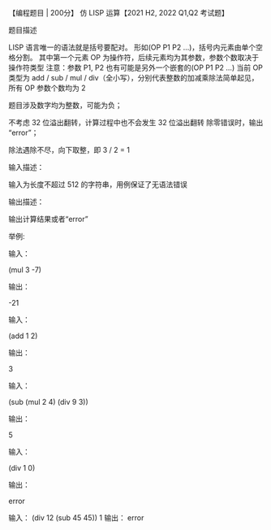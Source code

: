 【编程题目 | 200分】 仿 LISP 运算【2021 H2, 2022 Q1,Q2 考试题】

题目描述

LISP 语言唯一的语法就是括号要配对。 形如(OP P1 P2 …)，括号内元素由单个空格分割。 其中第一个元素 OP 为操作符，后续元素均为其参数，参数个数取决于操作符类型 注意：参数 P1, P2 也有可能是另外一个嵌套的(OP P1 P2 …) 当前 OP 类型为 add / sub / mul / div（全小写），分别代表整数的加减乘除法简单起见，所有 OP 参数个数均为 2

题目涉及数字均为整数，可能为负；

不考虑 32 位溢出翻转，计算过程中也不会发生 32 位溢出翻转 除零错误时，输出 “error”；

除法遇除不尽，向下取整，即 3 / 2 = 1

输入描述：

输入为长度不超过 512 的字符串，用例保证了无语法错误

输出描述：

输出计算结果或者“error”

举例:

输入：

(mul 3 -7) 

输出：

-21

输入：

(add 1 2) 

输出：

3

输入：

(sub (mul 2 4) (div 9 3)) 

输出：

5

输入：

(div 1 0) 

输出：

error

输入：
(div 12 (sub 45 45))
1
输出：
error